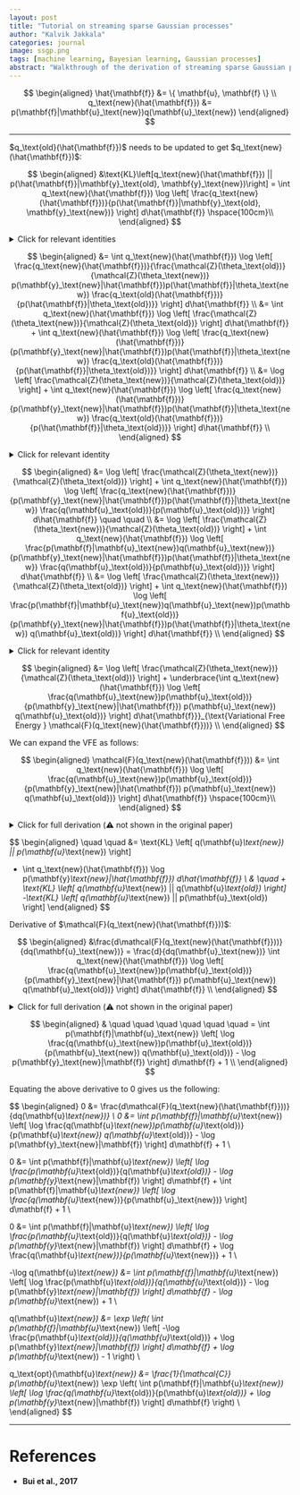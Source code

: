 ```yaml
---
layout: post
title: "Tutorial on streaming sparse Gaussian processes"
author: "Kalvik Jakkala"
categories: journal
image: ssgp.png
tags: [machine learning, Bayesian learning, Gaussian processes]
abstract: "Walkthrough of the derivation of streaming sparse Gaussian processes [Bui et al., 2017]."
---
```


$$
\begin{aligned}
\hat{\mathbf{f}} &= \{ \mathbf{u}, \mathbf{f} \} \\
q_\text{new}(\hat{\mathbf{f}}) &= p(\mathbf{f}|\mathbf{u}_\text{new})q(\mathbf{u}_\text{new})
\end{aligned}
$$

---

$q_\text{old}(\hat{\mathbf{f}})$ needs to be updated to get $q_\text{new}(\hat{\mathbf{f}})$:

$$
\begin{aligned}
&\text{KL}\left[q_\text{new}(\hat{\mathbf{f}}) || p(\hat{\mathbf{f}}|\mathbf{y}_\text{old}, \mathbf{y}_\text{new})\right] = \int q_\text{new}(\hat{\mathbf{f}}) \log \left[ \frac{q_\text{new}(\hat{\mathbf{f}})}{p(\hat{\mathbf{f}}|\mathbf{y}_\text{old}, \mathbf{y}_\text{new})} \right] d\hat{\mathbf{f}} \hspace{100cm}\\
\end{aligned}
$$

<details markdown=1>
  <summary>Click for relevant identities</summary>  
---
$$
\begin{aligned}
p(\hat{\mathbf{f}}|\mathbf{y}_\text{old}) &= \frac{p(\mathbf{y}_\text{old}|\hat{\mathbf{f}})p(\hat{\mathbf{f}}|\theta_\text{old})}{\mathcal{Z}(\theta_\text{old})} \\
\implies p(\mathbf{y}_\text{old}|\hat{\mathbf{f}}) &= \frac{q_\text{old}(\hat{\mathbf{f}})\mathcal{Z}(\theta_\text{old})}{p(\hat{\mathbf{f}}|\theta_\text{old})} \\ \\
p(\hat{\mathbf{f}}|\mathbf{y}_\text{old}, \mathbf{y}_\text{new}) &= \frac{p(\mathbf{y}_\text{old}|\hat{\mathbf{f}})p(\mathbf{y}_\text{new}|\hat{\mathbf{f}})p(\hat{\mathbf{f}}|\theta_\text{new})}{\mathcal{Z}(\theta_\text{new})} \\
&= \frac{q_\text{old}(\hat{\mathbf{f}})\mathcal{Z}(\theta_\text{old})}{p(\hat{\mathbf{f}}|\theta_\text{old})} \frac{p(\mathbf{y}_\text{new}|\hat{\mathbf{f}})p(\hat{\mathbf{f}}|\theta_\text{new})}{\mathcal{Z}(\theta_\text{new})} \\
&= \frac{\mathcal{Z}(\theta_\text{old})}{\mathcal{Z}(\theta_\text{new})} p(\mathbf{y}_\text{new}|\hat{\mathbf{f}})p(\hat{\mathbf{f}}|\theta_\text{new}) \frac{q_\text{old}(\hat{\mathbf{f}})}{p(\hat{\mathbf{f}}|\theta_\text{old})} \\ \\
\end{aligned}
$$

---

</details>

$$
\begin{aligned}
&= \int q_\text{new}(\hat{\mathbf{f}}) \log \left[ \frac{q_\text{new}(\hat{\mathbf{f}})}{\frac{\mathcal{Z}(\theta_\text{old})}{\mathcal{Z}(\theta_\text{new})} p(\mathbf{y}_\text{new}|\hat{\mathbf{f}})p(\hat{\mathbf{f}}|\theta_\text{new}) \frac{q_\text{old}(\hat{\mathbf{f}})}{p(\hat{\mathbf{f}}|\theta_\text{old})}} \right] d\hat{\mathbf{f}} \\
&= \int q_\text{new}(\hat{\mathbf{f}}) \log \left[ \frac{\mathcal{Z}(\theta_\text{new})}{\mathcal{Z}(\theta_\text{old})} \right] d\hat{\mathbf{f}} + \int q_\text{new}(\hat{\mathbf{f}}) \log \left[ \frac{q_\text{new}(\hat{\mathbf{f}})}{p(\mathbf{y}_\text{new}|\hat{\mathbf{f}})p(\hat{\mathbf{f}}|\theta_\text{new}) \frac{q_\text{old}(\hat{\mathbf{f}})}{p(\hat{\mathbf{f}}|\theta_\text{old})}} \right] d\hat{\mathbf{f}} \\
&= \log \left[ \frac{\mathcal{Z}(\theta_\text{new})}{\mathcal{Z}(\theta_\text{old})} \right] + \int q_\text{new}(\hat{\mathbf{f}}) \log \left[ \frac{q_\text{new}(\hat{\mathbf{f}})}{p(\mathbf{y}_\text{new}|\hat{\mathbf{f}})p(\hat{\mathbf{f}}|\theta_\text{new}) \frac{q_\text{old}(\hat{\mathbf{f}})}{p(\hat{\mathbf{f}}|\theta_\text{old})}} \right] d\hat{\mathbf{f}} \\
\end{aligned}
$$

<details markdown=1>
  <summary>Click for relevant identity</summary>  
---
$$
\require{cancel}
\begin{aligned}
\frac{q_\text{old}(\hat{\mathbf{f}})}{p(\hat{\mathbf{f}}|\theta_\text{old})} = \frac{\cancel{p(\mathbf{f}|\mathbf{u}_\text{old})}q(\mathbf{u}_\text{old})}{\cancel{p(\mathbf{f}|\mathbf{u}_\text{old})}p(\mathbf{u}_\text{old})} = \frac{q(\mathbf{u}_\text{old})}{p(\mathbf{u}_\text{old})}
\end{aligned}
$$

---

</details>

$$
\begin{aligned}
&= \log \left[ \frac{\mathcal{Z}(\theta_\text{new})}{\mathcal{Z}(\theta_\text{old})} \right] + \int q_\text{new}(\hat{\mathbf{f}}) \log \left[ \frac{q_\text{new}(\hat{\mathbf{f}})}{p(\mathbf{y}_\text{new}|\hat{\mathbf{f}})p(\hat{\mathbf{f}}|\theta_\text{new}) \frac{q(\mathbf{u}_\text{old})}{p(\mathbf{u}_\text{old})}} \right] d\hat{\mathbf{f}} \quad \quad \\
&= \log \left[ \frac{\mathcal{Z}(\theta_\text{new})}{\mathcal{Z}(\theta_\text{old})} \right] + \int q_\text{new}(\hat{\mathbf{f}}) \log \left[ \frac{p(\mathbf{f}|\mathbf{u}_\text{new})q(\mathbf{u}_\text{new})}{p(\mathbf{y}_\text{new}|\hat{\mathbf{f}})p(\hat{\mathbf{f}}|\theta_\text{new}) \frac{q(\mathbf{u}_\text{old})}{p(\mathbf{u}_\text{old})}} \right] d\hat{\mathbf{f}} \\
&= \log \left[ \frac{\mathcal{Z}(\theta_\text{new})}{\mathcal{Z}(\theta_\text{old})} \right] + \int q_\text{new}(\hat{\mathbf{f}}) \log \left[ \frac{p(\mathbf{f}|\mathbf{u}_\text{new})q(\mathbf{u}_\text{new})p(\mathbf{u}_\text{old})}{p(\mathbf{y}_\text{new}|\hat{\mathbf{f}})p(\hat{\mathbf{f}}|\theta_\text{new}) q(\mathbf{u}_\text{old})} \right] d\hat{\mathbf{f}} \\
\end{aligned}
$$

<details markdown=1>
  <summary>Click for relevant identity</summary>  
---
$$
\begin{aligned}
p(\hat{\mathbf{f}}|\theta_\text{new}) &= p(\mathbf{f}|\mathbf{u}_\text{new})p(\mathbf{u}_\text{new}) \\
\implies \frac{p(\hat{\mathbf{f}}|\theta_\text{new})}{p(\mathbf{f}|\mathbf{u}_\text{new})} &= p(\mathbf{u}_\text{new}) \\
\implies \frac{p(\mathbf{f}|\mathbf{u}_\text{new})}{p(\hat{\mathbf{f}}|\theta_\text{new})} &= \frac{1}{p(\mathbf{u}_\text{new})} \\
\end{aligned}
$$

---

</details>

$$
\begin{aligned}
&= \log \left[ \frac{\mathcal{Z}(\theta_\text{new})}{\mathcal{Z}(\theta_\text{old})} \right] + \underbrace{\int q_\text{new}(\hat{\mathbf{f}}) \log \left[ \frac{q(\mathbf{u}_\text{new})p(\mathbf{u}_\text{old})}{p(\mathbf{y}_\text{new}|\hat{\mathbf{f}}) p(\mathbf{u}_\text{new}) q(\mathbf{u}_\text{old})} \right] d\hat{\mathbf{f}}}_{\text{Variational Free Energy } \mathcal{F}(q_\text{new}(\hat{\mathbf{f}}))} \\
\end{aligned}
$$

We can expand the VFE as follows:

$$
\begin{aligned}
\mathcal{F}(q_\text{new}(\hat{\mathbf{f}})) &= \int q_\text{new}(\hat{\mathbf{f}}) \log \left[ \frac{q(\mathbf{u}_\text{new})p(\mathbf{u}_\text{old})}{p(\mathbf{y}_\text{new}|\hat{\mathbf{f}}) p(\mathbf{u}_\text{new}) q(\mathbf{u}_\text{old})} \right] d\hat{\mathbf{f}} \hspace{100cm}\\
\end{aligned}
$$

<details markdown=1>
  <summary>Click for full derivation (⚠️ not shown in the original paper)</summary>  
---

$$
\begin{aligned}
&= \int p(\mathbf{f}|\mathbf{u}_\text{new})q(\mathbf{u}_\text{new}) \log \left[ \frac{q(\mathbf{u}_\text{new})}{p(\mathbf{u}_\text{new})}\frac{p(\mathbf{u}_\text{old})}{q(\mathbf{u}_\text{old})} \right] d\mathbf{f}d\mathbf{u}_\text{new} - \int q_\text{new}(\hat{\mathbf{f}}) \log p(\mathbf{y}_\text{new}|\hat{\mathbf{f}}) d\hat{\mathbf{f}} \\
&= \int \underbrace{p(\mathbf{f}|\mathbf{u}_\text{new})d\mathbf{f}}_{=1} q(\mathbf{u}_\text{new}) \log \left[ \frac{q(\mathbf{u}_\text{new})}{p(\mathbf{u}_\text{new})}\frac{p(\mathbf{u}_\text{old})}{q(\mathbf{u}_\text{old})} \right] d\mathbf{u}_\text{new} - \int q_\text{new}(\hat{\mathbf{f}}) \log p(\mathbf{y}_\text{new}|\hat{\mathbf{f}}) d\hat{\mathbf{f}} \\
&= \int q(\mathbf{u}_\text{new}) \log \left[ \frac{q(\mathbf{u}_\text{new})}{p(\mathbf{u}_\text{new})} \right] d\mathbf{u}_\text{new} + \int q(\mathbf{u}_\text{new}) \log \left[ \frac{p(\mathbf{u}_\text{old})}{q(\mathbf{u}_\text{old})} \right] d\mathbf{u}_\text{new} - \int q_\text{new}(\hat{\mathbf{f}}) \log p(\mathbf{y}_\text{new}|\hat{\mathbf{f}}) d\hat{\mathbf{f}} \\
&= \text{KL} \left[ q(\mathbf{u}_\text{new}) || p(\mathbf{u}_\text{new}) \right] + \int q(\mathbf{u}_\text{new}) \log \left[ \frac{p(\mathbf{u}_\text{old})}{q(\mathbf{u}_\text{old})}\frac{q(\mathbf{u}_\text{new})}{q(\mathbf{u}_\text{new})} \right] d\mathbf{u}_\text{new} - \int q_\text{new}(\hat{\mathbf{f}}) \log p(\mathbf{y}_\text{new}|\hat{\mathbf{f}}) d\hat{\mathbf{f}} \\
&= \text{KL} \left[ q(\mathbf{u}_\text{new}) || p(\mathbf{u}_\text{new}) \right] + 
\int q(\mathbf{u}_\text{new}) \log \left[ \frac{q(\mathbf{u}_\text{new})}{q(\mathbf{u}_\text{old})} \right] d\mathbf{u}_\text{new} 
-\int q(\mathbf{u}_\text{new}) \log \left[ \frac{q(\mathbf{u}_\text{new})}{p(\mathbf{u}_\text{old})} \right] d\mathbf{u}_\text{new} - \int q_\text{new}(\hat{\mathbf{f}}) \log p(\mathbf{y}_\text{new}|\hat{\mathbf{f}}) d\hat{\mathbf{f}} \\
&= \text{KL} \left[ q(\mathbf{u}_\text{new}) || p(\mathbf{u}_\text{new}) \right] 
+ \text{KL} \left[ q(\mathbf{u}_\text{new}) || q(\mathbf{u}_\text{old}) \right]
-\text{KL} \left[ q(\mathbf{u}_\text{new}) || p(\mathbf{u}_\text{old}) \right] - \int q_\text{new}(\hat{\mathbf{f}}) \log p(\mathbf{y}_\text{new}|\hat{\mathbf{f}}) d\hat{\mathbf{f}} \\
\end{aligned}
$$

---

</details>

$$
\begin{aligned}
\quad \quad &= \text{KL} \left[ q(\mathbf{u}_\text{new}) || p(\mathbf{u}_\text{new}) \right] 
- \int q_\text{new}(\hat{\mathbf{f}}) \log p(\mathbf{y}_\text{new}|\hat{\mathbf{f}}) d\hat{\mathbf{f}} \\
& \quad + \text{KL} \left[ q(\mathbf{u}_\text{new}) || q(\mathbf{u}_\text{old}) \right]
-\text{KL} \left[ q(\mathbf{u}_\text{new}) || p(\mathbf{u}_\text{old}) \right]
\end{aligned}
$$

Derivative of $\mathcal{F}(q_\text{new}(\hat{\mathbf{f}}))$:

$$
\begin{aligned}
&\frac{d\mathcal{F}(q_\text{new}(\hat{\mathbf{f}}))}{dq(\mathbf{u}_\text{new})} = \frac{d}{dq(\mathbf{u}_\text{new})}  \int q_\text{new}(\hat{\mathbf{f}}) \log \left[ \frac{q(\mathbf{u}_\text{new})p(\mathbf{u}_\text{old})}{p(\mathbf{y}_\text{new}|\hat{\mathbf{f}}) p(\mathbf{u}_\text{new}) q(\mathbf{u}_\text{old})} \right] d\hat{\mathbf{f}} \\
\end{aligned}
$$

<details markdown=1>
  <summary>Click for full derivation (⚠️ not shown in the original paper)</summary>  
---

$$
\begin{aligned}
&= \int \left( \frac{d}{dq(\mathbf{u}_\text{new})} p(\mathbf{f}|\mathbf{u}_\text{new})q(\mathbf{u}_\text{new}) \right) \log \left[ \frac{q(\mathbf{u}_\text{new})p(\mathbf{u}_\text{old})}{p(\mathbf{y}_\text{new}|\hat{\mathbf{f}}) p(\mathbf{u}_\text{new}) q(\mathbf{u}_\text{old})} \right] d\hat{\mathbf{f}} + \int q_\text{new}(\hat{\mathbf{f}}) \frac{d}{dq(\mathbf{u}_\text{new})} \log \left[ \frac{q(\mathbf{u}_\text{new})p(\mathbf{u}_\text{old})}{p(\mathbf{y}_\text{new}|\hat{\mathbf{f}}) p(\mathbf{u}_\text{new}) q(\mathbf{u}_\text{old})} \right] d\hat{\mathbf{f}} \\

&= \int p(\mathbf{f}|\mathbf{u}_\text{new}) \log \left[ \frac{q(\mathbf{u}_\text{new})p(\mathbf{u}_\text{old})}{p(\mathbf{y}_\text{new}|\mathbf{f}) p(\mathbf{u}_\text{new}) q(\mathbf{u}_\text{old})} \right] d\mathbf{f} + \int q_\text{new}(\hat{\mathbf{f}}) \frac{d}{dq(\mathbf{u}_\text{new})} \log \left[ \frac{q(\mathbf{u}_\text{new})p(\mathbf{u}_\text{old})}{p(\mathbf{y}_\text{new}|\hat{\mathbf{f}}) p(\mathbf{u}_\text{new}) q(\mathbf{u}_\text{old})} \right] d\hat{\mathbf{f}} \\

&= \int p(\mathbf{f}|\mathbf{u}_\text{new}) \log \left[ \frac{q(\mathbf{u}_\text{new})p(\mathbf{u}_\text{old})}{p(\mathbf{y}_\text{new}|\mathbf{f}) p(\mathbf{u}_\text{new}) q(\mathbf{u}_\text{old})} \right] d\mathbf{f} + \int q_\text{new}(\hat{\mathbf{f}}) \underbrace{\frac{d}{dq(\mathbf{u}_\text{new})} \log \left[ \frac{p(\mathbf{u}_\text{old})}{p(\mathbf{y}_\text{new}|\hat{\mathbf{f}}) p(\mathbf{u}_\text{new}) q(\mathbf{u}_\text{old})} \right]}_{=0} d\hat{\mathbf{f}} + \int q_\text{new}(\hat{\mathbf{f}}) \underbrace{\frac{d}{dq(\mathbf{u}_\text{new})} \log q(\mathbf{u}_\text{new})}_{=1} d\hat{\mathbf{f}} \\

&= \int p(\mathbf{f}|\mathbf{u}_\text{new}) \log \left[ \frac{q(\mathbf{u}_\text{new})p(\mathbf{u}_\text{old})}{p(\mathbf{y}_\text{new}|\mathbf{f}) p(\mathbf{u}_\text{new}) q(\mathbf{u}_\text{old})} \right] d\mathbf{f} + 1 \\
\end{aligned}
$$

Since the likelihood $p(y \mid f)$ is factorized in GPs, i.e., each $y$ depends only on it's corresponding latent variable $f$, we can make $$p(\mathbf{y}_\text{new}\mid\hat{\mathbf{f}})$$ into $$p(\mathbf{y}_\text{new}\mid\mathbf{f})$$. 

---

</details>

$$
\begin{aligned}
& \quad \quad \quad \quad \quad \quad = \int p(\mathbf{f}|\mathbf{u}_\text{new}) \left[ \log \frac{q(\mathbf{u}_\text{new})p(\mathbf{u}_\text{old})}{p(\mathbf{u}_\text{new}) q(\mathbf{u}_\text{old})} - \log p(\mathbf{y}_\text{new}|\mathbf{f}) \right] d\mathbf{f} + 1 \\
\end{aligned}
$$

Equating the above derivative to 0 gives us the following: 

$$
\begin{aligned}
0 &= \frac{d\mathcal{F}(q_\text{new}(\hat{\mathbf{f}}))}{dq(\mathbf{u}_\text{new})} \\
0 &= \int p(\mathbf{f}|\mathbf{u}_\text{new}) \left[ \log \frac{q(\mathbf{u}_\text{new})p(\mathbf{u}_\text{old})}{p(\mathbf{u}_\text{new}) q(\mathbf{u}_\text{old})} - \log p(\mathbf{y}_\text{new}|\mathbf{f}) \right] d\mathbf{f} + 1 \\

0 &= \int p(\mathbf{f}|\mathbf{u}_\text{new}) \left[ \log \frac{p(\mathbf{u}_\text{old})}{q(\mathbf{u}_\text{old})} - \log p(\mathbf{y}_\text{new}|\mathbf{f}) \right] d\mathbf{f} + \int p(\mathbf{f}|\mathbf{u}_\text{new}) \left[ \log \frac{q(\mathbf{u}_\text{new})}{p(\mathbf{u}_\text{new})} \right] d\mathbf{f} + 1 \\

0 &= \int p(\mathbf{f}|\mathbf{u}_\text{new}) \left[ \log \frac{p(\mathbf{u}_\text{old})}{q(\mathbf{u}_\text{old})} - \log p(\mathbf{y}_\text{new}|\mathbf{f}) \right] d\mathbf{f} + \log \frac{q(\mathbf{u}_\text{new})}{p(\mathbf{u}_\text{new})} + 1 \\

-\log q(\mathbf{u}_\text{new}) &= \int p(\mathbf{f}|\mathbf{u}_\text{new}) \left[ \log \frac{p(\mathbf{u}_\text{old})}{q(\mathbf{u}_\text{old})} - \log p(\mathbf{y}_\text{new}|\mathbf{f}) \right] d\mathbf{f} - \log p(\mathbf{u}_\text{new}) + 1 \\

q(\mathbf{u}_\text{new}) &= \exp \left( \int p(\mathbf{f}|\mathbf{u}_\text{new}) \left[ -\log \frac{p(\mathbf{u}_\text{old})}{q(\mathbf{u}_\text{old})} + \log p(\mathbf{y}_\text{new}|\mathbf{f}) \right] d\mathbf{f} + \log p(\mathbf{u}_\text{new}) - 1 \right) \\

q_\text{opt}(\mathbf{u}_\text{new}) &= \frac{1}{\mathcal{C}} p(\mathbf{u}_\text{new}) \exp \left( \int p(\mathbf{f}|\mathbf{u}_\text{new}) \left[ \log \frac{q(\mathbf{u}_\text{old})}{p(\mathbf{u}_\text{old})} + \log p(\mathbf{y}_\text{new}|\mathbf{f}) \right] d\mathbf{f} \right) \\
\end{aligned}
$$

---

# References

* <a href="https://proceedings.neurips.cc/paper/2017/hash/f31b20466ae89669f9741e047487eb37-Abstract.html" style="text-decoration: none;font-weight:bold;">Bui et al., 2017</a>

